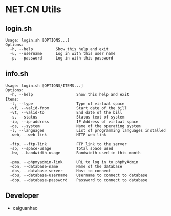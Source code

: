 NET.CN Utils
============

login.sh
--------
    Usage: login.sh [OPTIONS...]
    Options:
      -h, --help          Show this help and exit
      -u, --username      Log in with this user name
      -p, --password      Log in with this password

info.sh
-------
    Usage: login.sh [OPTIONS/ITEMS...]
    Options:
      -h, --help                   Show this help and exit
    Items:
      -t, --type                   Type of virtual space
      -vf, --valid-from            Start date of the bill
      -vt, --valid-to              End date of the bill
      -s, --status                 Status text of system
      -ip, --ip-address            IP Address of virtual space
      -os, --system                Name of the operating system
      -l, --languages              List of programming languages installed
      -web, --web-link             HTTP web link

      -ftp, --ftp-link             FTP link to the server
      -sp, --space-usage           Total space used
      -bw, --bandwidth-usage       Bandwidth used in this month

      -pma, --phpmyadmin-link      URL to log in to phpMyAdmin
      -dbn, --database-name        Name of the database
      -dbs, --database-server      Host to connect
      -dbu, --database-username    Username to connect to database
      -dbp, --database-password    Password to connect to database

Developer
---------
* caiguanhao
